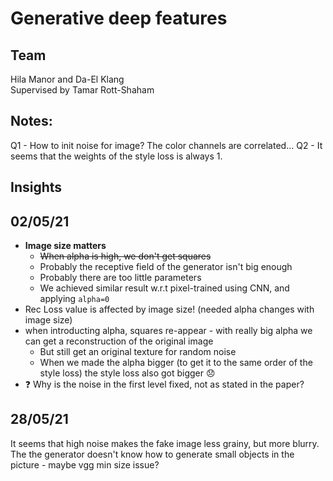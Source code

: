 <!-- [![Python 3.7.7](https://img.shields.io/badge/python-3.7.7+-blue.svg)](https://www.python.org/downloads/release/python-377/)
[![OpenCV](https://img.shields.io/badge/OpenCV-3.4.2-green)](https://opencv.org/) -->
<!--[![torch](https://img.shields.io/badge/torch-1.4.0-green)](https://pytorch.org/) -->
<!-- [![torchvision](https://img.shields.io/badge/torchvision-0.5.0-green)](https://pytorch.org/) -->

# Generative deep features


## Team
Hila Manor and Da-El Klang  
Supervised by Tamar Rott-Shaham

## Notes:
Q1 - How to init noise for image? The color channels are correlated...
Q2 - It seems that the weights of the style loss is always 1.


## Insights
## 02/05/21
* **Image size matters**
  * ~~When alpha is high, we don't get squares~~
  * Probably the receptive field of the generator isn't big enough
  * Probably there are too little parameters
  * We achieved similar result w.r.t pixel-trained using CNN, and applying `alpha=0`
*  Rec Loss value is affected by image size! (needed alpha changes with image size)
* when introducting alpha, squares re-appear - with really big alpha we can get a reconstruction of the original image
  * But still get an original texture for random noise
  * When we made the alpha bigger (to get it to the same order of the style loss) the style loss also got bigger 😞
* ❓ Why is the noise in the first level fixed, not as stated in the paper?
## 28/05/21
It seems that high noise makes the fake image less grainy, but more blurry.
The the generator doesn't know how to generate small objects in the picture - maybe vgg min size issue?
